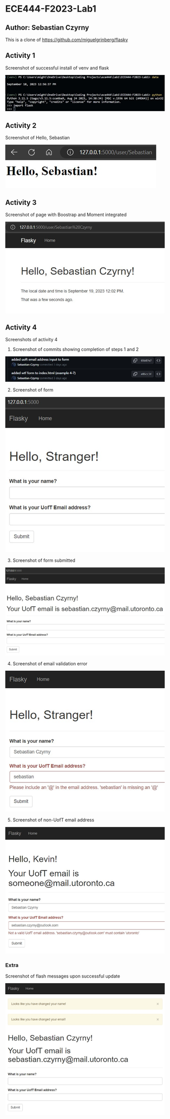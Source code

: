 # ECE444-F2023-Lab1

## Author: Sebastian Czyrny

This is a clone of https://github.com/miguelgrinberg/flasky

## Activity 1

Screenshot of successful install of venv and flask

![flask install](images/act1.jpg)

## Activity 2

Screenshot of Hello, Sebastian

![hello, my name](images/act2.jpg)

## Activity 3

Screenshot of page with Boostrap and Moment integrated

![Bootstrap and Moment](images/act3.jpg)

## Activity 4

Screenshots of activity 4

1. Screenshot of commits showing completion of steps 1 and 2

![commits for act4 steps 1,2](images/act4_0.jpg)

2. Screenshot of form

![form screenshot](images/act4_1.jpg)

3. Screenshot of form submitted

![form submission](images/act4_2.jpg)

4. Screenshot of email validation error

![form email error](images/act4_3.jpg)

5. Screenshot of non-UofT email address

![form email error non UofT email](images/act4_4.jpg)

### Extra
Screenshot of flash messages upon successful update

![form flash messages](images/act4_5.jpg)